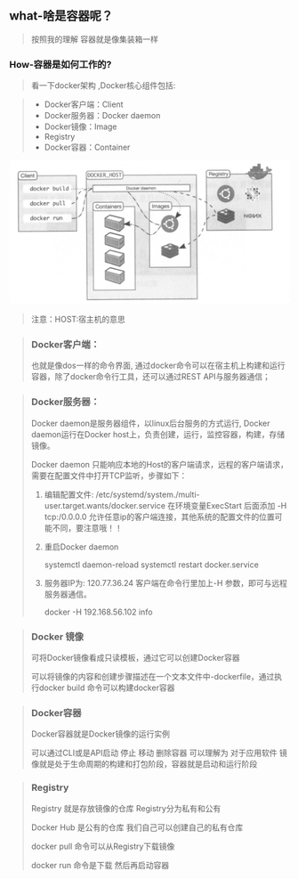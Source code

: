 ## what-啥是容器呢？

> 按照我的理解  容器就是像集装箱一样	

### How-容器是如何工作的?

> 看一下docker架构 ,Docker核心组件包括:

> - Docker客户端：Client
> - Docker服务器：Docker daemon
> - Docker镜像：Image
> - Registry
> - Docker容器：Container

![docker架构](../imgs/chapter2-01.png)

> 注意：HOST:宿主机的意思

> ### Docker客户端：
>
> 也就是像dos一样的命令界面, 通过docker命令可以在宿主机上构建和运行容器，除了docker命令行工具，还可以通过REST API与服务器通信；

> ### Docker服务器：
>
> Docker daemon是服务器组件，以linux后台服务的方式运行, Docker daemon运行在Docker host上，负责创建，运行，监控容器，构建，存储镜像。
>
> Docker daemon 只能响应本地的Host的客户端请求，远程的客户端请求，需要在配置文件中打开TCP监听，步骤如下：
>
> 1. 编辑配置文件: /etc/systemd/system./multi-user.target.wants/docker.service  在环境变量ExecStart 后面添加 -H tcp:/0.0.0.0 允许任意ip的客户端连接，其他系统的配置文件的位置可能不同，要注意哦！！
>
> 2. 重启Docker daemon  
>
>    systemctl daemon-reload   systemctl restart docker.service
>
> 3. 服务器IP为:  120.77.36.24 客户端在命令行里加上-H 参数，即可与远程服务器通信。
>
>    docker -H 192.168.56.102 info

> ### Docker 镜像
>
> 可将Docker镜像看成只读模板，通过它可以创建Docker容器
>
> 可以将镜像的内容和创建步骤描述在一个文本文件中-dockerfile，通过执行docker build <docker-file> 命令可以构建docker容器

> ### Docker容器 
>
> Docker容器就是Docker镜像的运行实例  
>
> 可以通过CLI或是API启动 停止 移动 删除容器 可以理解为 对于应用软件 镜像就是处于生命周期的构建和打包阶段，容器就是启动和运行阶段

>### Registry
>
>Registry 就是存放镜像的仓库 Registry分为私有和公有
>
>Docker Hub 是公有的仓库 我们自己可以创建自己的私有仓库 
>
>docker pull 命令可以从Registry下载镜像
>
>docker run 命令是下载 然后再启动容器	
